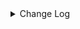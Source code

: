 <details><summary> Change Log </summary>

| Change | Commit | Version |
| --- | --- | --- |
|[Improve][API] Optimize the enumerator API semantics and reduce lock calls at the connector level (#9671)|https://github.com/apache/seatunnel/commit/9212a77140|2.3.12|
|[Bug][Connector-V2] NoSuchMethodError caused by Netty version conflict on Spark 3.3.0 (#9632)|https://github.com/apache/seatunnel/commit/4d2b55ce3c|2.3.12|
|[Improve][Connector-V2] Replace deprecated createDownloadSession by buildDownloadSession (#9555)|https://github.com/apache/seatunnel/commit/6862945eef|2.3.12|
|[Improve][Connector-V2] Add tunnel_endpoint option to MaxCompute source for emulator test (#9548)|https://github.com/apache/seatunnel/commit/b3f3c527ca|2.3.12|
|[Improve][Connector-V2] Support maxcompute sink writer upsert/delete action with upsert session mode (#9462)|https://github.com/apache/seatunnel/commit/eb9c8704b9|2.3.12|
|[Improve][Connector-V2] Support maxcompute sink writer with timestamp field type (#9234)|https://github.com/apache/seatunnel/commit/a513c495e3|2.3.12|
|[Feature][Transform] Support define sink column type (#9114)|https://github.com/apache/seatunnel/commit/ab7119e507|2.3.11|
|[Feature][Checkpoint] Add check script for source/sink state class serialVersionUID missing (#9118)|https://github.com/apache/seatunnel/commit/4f5adeb1c7|2.3.11|
|[Improve] maxcompute options (#9163)|https://github.com/apache/seatunnel/commit/fdacbae1af|2.3.11|
|[Fix][Connector-V2] Fix maxcompute write with multi parallelism (#9089)|https://github.com/apache/seatunnel/commit/9426b7ba2c|2.3.11|
|[Fix][Connector-V2] Fix maxcompute sink write date less than actual date (#8999)|https://github.com/apache/seatunnel/commit/fc942a599b|2.3.11|
|[Fix][Connector-V2] Fix maxcompute read with partition spec (#8896)|https://github.com/apache/seatunnel/commit/e62bf6c65c|2.3.10|
|[Fix][Connector-V2] Fix MaxCompute cannot get project and tableName when use schema (#8865)|https://github.com/apache/seatunnel/commit/a24fa8fef6|2.3.10|
|[Improve] restruct connector common options (#8634)|https://github.com/apache/seatunnel/commit/f3499a6eeb|2.3.10|
|[Feature][Connector-V2] Support maxcompute source with multi-table (#8582)|https://github.com/apache/seatunnel/commit/0f78242923|2.3.10|
|[Fix][Connector-V2] Fixed adding table comments (#8514)|https://github.com/apache/seatunnel/commit/edca75b0d6|2.3.10|
|[Improve][Connector-V2] MaxComputeSink support create partition in savemode (#8474)|https://github.com/apache/seatunnel/commit/0b8f9de465|2.3.10|
|[Improve][Transform] Rename sql transform table name from &#x27;fake&#x27; to &#x27;dual&#x27; (#8298)|https://github.com/apache/seatunnel/commit/e6169684fb|2.3.9|
|[Feature][Connector-V2] Support MaxCompute save mode (#8277)|https://github.com/apache/seatunnel/commit/44ea675f1e|2.3.9|
|[Improve][dist]add shade check rule (#8136)|https://github.com/apache/seatunnel/commit/51ef800016|2.3.9|
|[Feature][Core] Rename `result_table_name`/`source_table_name` to `plugin_input/plugin_output` (#8072)|https://github.com/apache/seatunnel/commit/c7bbd322db|2.3.9|
|[Feature][Restapi] Allow metrics information to be associated to logical plan nodes (#7786)|https://github.com/apache/seatunnel/commit/6b7c53d03c|2.3.9|
|[Fix] Fix dead link on seatunnel connectors list url (#7453)|https://github.com/apache/seatunnel/commit/62b4f16f4e|2.3.8|
|[BugFix][Connector-V2][Maxcompute]fix:Maxcompute sink can&#x27;t map field(#7164) (#7168)|https://github.com/apache/seatunnel/commit/d5abf8f506|2.3.6|
|[Feature] Add unsupported datatype check for all catalog (#5890)|https://github.com/apache/seatunnel/commit/b9791285a0|2.3.4|
|FakeSource support generate different CatalogTable for MultipleTable (#5766)|https://github.com/apache/seatunnel/commit/a8b93805ea|2.3.4|
|[Improve][Common] Introduce new error define rule (#5793)|https://github.com/apache/seatunnel/commit/9d1b2582b2|2.3.4|
|[Improve] Remove use `SeaTunnelSink::getConsumedType` method and mark it as deprecated (#5755)|https://github.com/apache/seatunnel/commit/8de7408100|2.3.4|
|[Improve][Connector] Add field name to `DataTypeConvertor` to improve error message (#5782)|https://github.com/apache/seatunnel/commit/ab60790f0d|2.3.4|
|[Improve][Test] Move MaxCompute test case file (#5786)|https://github.com/apache/seatunnel/commit/38132f5158|2.3.4|
|[Fix] Fix MaxCompute use not exist SCHEMA option (#5708)|https://github.com/apache/seatunnel/commit/ba4782a67d|2.3.4|
|[Feature] Support catalog in MaxCompute Source (#5283)|https://github.com/apache/seatunnel/commit/946d89cb95|2.3.4|
|[Bugfix][Connector-V2][maxcompute] sink commit with Block not exsits on server (#4725)|https://github.com/apache/seatunnel/commit/2760cae73c|2.3.2|
|[Bug] [Maxcompute] Fix failed to parse some maxcompute type (#3894)|https://github.com/apache/seatunnel/commit/642901f0a2|2.3.1|
|[Improve][build] Give the maven module a human readable name (#4114)|https://github.com/apache/seatunnel/commit/d7cd601051|2.3.1|
|[Improve][Project] Code format with spotless plugin. (#4101)|https://github.com/apache/seatunnel/commit/a2ab166561|2.3.1|
|[Feature][Connector] add get source method to all source connector (#3846)|https://github.com/apache/seatunnel/commit/417178fb84|2.3.1|
|[Feature][API &amp; Connector &amp; Doc] add parallelism and column projection interface (#3829)|https://github.com/apache/seatunnel/commit/b9164b8ba1|2.3.1|
|[Feature][Connector-V2][Maxcompute] Add Maxcompute source &amp; sink connector (#3640)|https://github.com/apache/seatunnel/commit/80cf8f4e42|2.3.0|

</details>
